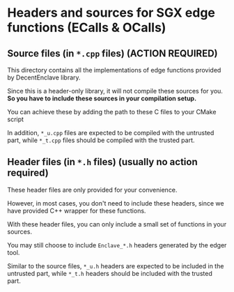 # Headers and sources for SGX edge functions (ECalls & OCalls)

## Source files (in `*.cpp` files) (ACTION REQUIRED)

This directory contains all the implementations of edge
functions provided by DecentEnclave library.

Since this is a header-only library, it will not compile these sources for you.
**So you have to include these sources in your compilation setup.**

You can achieve these by adding the path to these C files to your CMake script

In addition, `*_u.cpp` files are expected to be compiled with the
untrusted part, while `*_t.cpp` files should be compiled with the trusted part.

## Header files (in `*.h` files) (usually no action required)

These header files are only provided for your convenience.

However, in most cases, you don't need to include these headers, since we have
provided C++ wrapper for these functions.

With these header files, you can only include a small set of functions in your
sources.

You may still choose to include `Enclave_*.h` headers generated by the edger
tool.

Similar to the source files, `*_u.h` headers are expected to be included in the
untrusted part, while `*_t.h` headers should be included with the trusted part.
